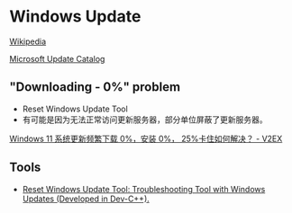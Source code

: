 # Windows Update
[Wikipedia](https://en.wikipedia.org/wiki/Windows_Update)

[Microsoft Update Catalog](https://www.catalog.update.microsoft.com/home.aspx)

## "Downloading - 0%" problem
- Reset Windows Update Tool
- 有可能是因为无法正常访问更新服务器，部分单位屏蔽了更新服务器。

[Windows 11 系统更新频繁下载 0%，安装 0%， 25%卡住如何解决？ - V2EX](https://fast.v2ex.com/t/975548)

## Tools
- [Reset Windows Update Tool: Troubleshooting Tool with Windows Updates (Developed in Dev-C++).](https://github.com/ManuelGil/Reset-Windows-Update-Tool)